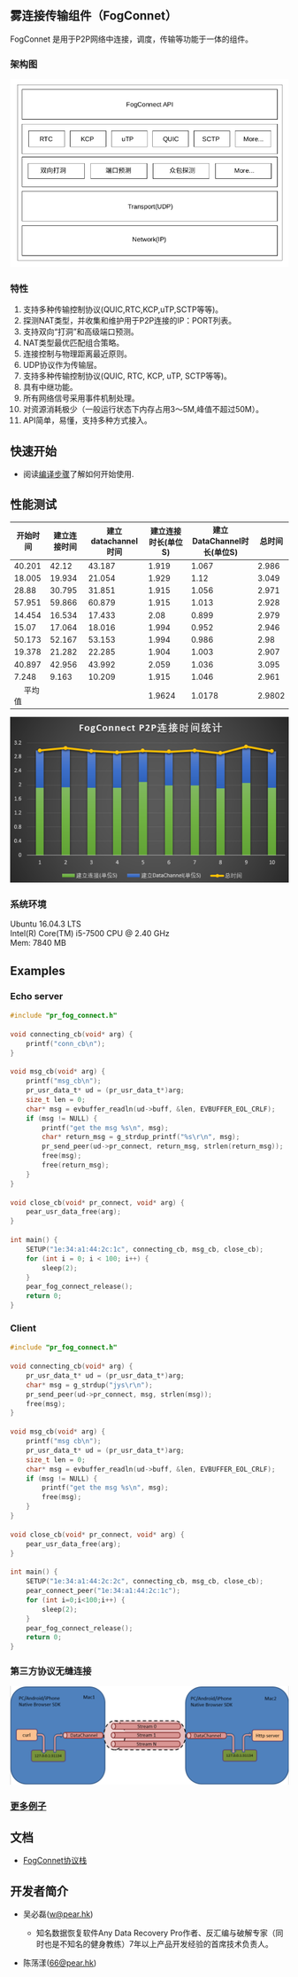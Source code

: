 ## 雾连接传输组件（FogConnet）

FogConnet 是用于P2P网络中连接，调度，传输等功能于一体的组件。

### 架构图
![fog_connectstack](./doc/images/fogconnectstack.png)

### 特性
1. 支持多种传输控制协议(QUIC,RTC,KCP,uTP,SCTP等等)。
2. 探测NAT类型，并收集和维护用于P2P连接的IP：PORT列表。
3. 支持双向“打洞”和高级端口预测。
4. NAT类型最优匹配组合策略。
5. 连接控制与物理距离最近原则。
6. UDP协议作为传输层。
7. 支持多种传输控制协议(QUIC, RTC, KCP, uTP, SCTP等等)。
8. 具有中继功能。
9. 所有网络信号采用事件机制处理。
10. 对资源消耗极少（一般运行状态下内存占用3～5M,峰值不超过50M）。
11. API简单，易懂，支持多种方式接入。


## 快速开始
- 阅读[编译步骤](doc/getting_started.md)了解如何开始使用.

## 性能测试

|开始时间 | 建立连接时间 | 建立datachannel时间|建立连接时长(单位S)|建立DataChannel时长(单位S)|总时间|
| ------- | ------- | --------- | --------- | ------------ | ---------- |
|40.201|42.12|43.187|1.919|1.067|2.986|
|18.005|19.934|21.054|1.929|1.12|3.049|　
|28.88|30.795|31.851|1.915|1.056|2.971|
|57.951|59.866|60.879|1.915|1.013|2.928|　
|14.454|16.534|17.433|2.08|0.899|2.979|　
|15.07|17.064|18.016|1.994|0.952|2.946|
|50.173|52.167|	53.153|1.994|0.986|2.98|
|19.378|21.282|22.285|1.904|1.003|2.907|　
|40.897|42.956|43.992|2.059|1.036|3.095|　
|7.248|9.163|10.209|1.915|1.046|2.961|
|　	平均值|||1.9624|1.0178|2.9802|

![benchmark](doc/images/P2P建立连接时间.png)

### 系统环境
Ubuntu 16.04.3 LTS \
Intel(R) Core(TM) i5-7500 CPU @ 2.40 GHz \
Mem: 7840 MB
## Examples

### Echo server
```C
#include "pr_fog_connect.h"

void connecting_cb(void* arg) {
    printf("conn_cb\n");
}

void msg_cb(void* arg) {
    printf("msg_cb\n");
    pr_usr_data_t* ud = (pr_usr_data_t*)arg;
    size_t len = 0;
    char* msg = evbuffer_readln(ud->buff, &len, EVBUFFER_EOL_CRLF);
    if (msg != NULL) {
        printf("get the msg %s\n", msg);
        char* return_msg = g_strdup_printf("%s\r\n", msg);
        pr_send_peer(ud->pr_connect, return_msg, strlen(return_msg));
        free(msg);
        free(return_msg);
    }
}

void close_cb(void* pr_connect, void* arg) {
    pear_usr_data_free(arg);
}

int main() {
    SETUP("1e:34:a1:44:2c:1c", connecting_cb, msg_cb, close_cb);
    for (int i = 0; i < 100; i++) {
        sleep(2);
    }
    pear_fog_connect_release();
    return 0;
}
```
### Client

```C
#include "pr_fog_connect.h"

void connecting_cb(void* arg) {
    pr_usr_data_t* ud = (pr_usr_data_t*)arg;
    char* msg = g_strdup("jys\r\n");
    pr_send_peer(ud->pr_connect, msg, strlen(msg));
    free(msg);
}

void msg_cb(void* arg) {
    printf("msg cb\n");
    pr_usr_data_t* ud = (pr_usr_data_t*)arg;
    size_t len = 0;
    char* msg = evbuffer_readln(ud->buff, &len, EVBUFFER_EOL_CRLF);
    if (msg != NULL) {
        printf("get the msg %s\n", msg);
        free(msg);
    }
}

void close_cb(void* pr_connect, void* arg) {
    pear_usr_data_free(arg);
}

int main() {
    SETUP("1e:34:a1:44:2c:2c", connecting_cb, msg_cb, close_cb);
    pear_connect_peer("1e:34:a1:44:2c:1c");
    for (int i=0;i<100;i++) {
        sleep(2);
    }
    pear_fog_connect_release();
    return 0;
}
```


### 第三方协议无缝连接
![third part connect](doc/images/third_part_connect.png)

### [更多例子](https://github.com/PearInc/FogConnect/tree/master/examples)

## 文档
- [FogConnet协议栈](doc/PTP-Connect协议栈.md)


## 开发者简介
- 吴必磊(w@pear.hk)
    - 知名数据恢复软件Any Data Recovery Pro作者、反汇编与破解专家（同时也是不知名的健身教练）7年以上产品开发经验的首席技术负责人。

- 陈荡漾(66@pear.hk)

